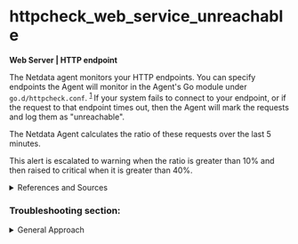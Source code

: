 # httpcheck_web_service_unreachable

**Web Server | HTTP endpoint**

The Netdata agent monitors your HTTP endpoints. You can specify endpoints the Agent will monitor in
the Agent's Go module under `go.d/httpcheck.conf`.
<sup>[1](https://learn.netdata.cloud/docs/agent/collectors/go.d.plugin/modules/httpcheck) </sup>
If your system fails to connect to your endpoint, or if the request to that endpoint times out, then 
the Agent will mark the requests and log them as "unreachable".

The Netdata Agent calculates the ratio of these requests over the last 5 minutes.

This alert is escalated to warning when the ratio is greater than 10% and then raised
to critical when it is greater than 40%.

<details>
<summary>References and Sources</summary>

1. [HTTP endpoint monitoring with Netdata](https://learn.netdata.cloud/docs/agent/collectors/go.d.plugin/modules/httpcheck)

</details>

### Troubleshooting section:

<details>
<summary>General Approach</summary>

To troubleshoot this error, check the following:

- Verify that your system has access to the particular endpoint.
  
    - Check for basic connectivity to known hosts.
    - Make sure that requests and replies both to and from the endpoint are allowed in the firewall settings.
      Ensure they're allowed on both your end as well as the endpoint's side.

- Verify that your DNS can resolve endpoints. 
    - Check your current DNS (for example in linux you can use the host command):
      
      ```
      root@netdata # host -v <your_endpoint>
      ```
  
    - If the HTTP endpoint is suppose to be public facing endpoint, try an alternative DNS (for 
      example Cloudflare's DNS):
  
      ```
      root@netdata # host -v <your_endpoint> 1.1.1.1
      ```

</details>

